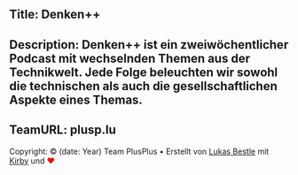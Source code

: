 Title: Denken++
----
Description: Denken++ ist ein zweiwöchentlicher Podcast mit wechselnden Themen aus der Technikwelt. Jede Folge beleuchten wir sowohl die technischen als auch die gesellschaftlichen Aspekte eines Themas.
----
TeamURL: plusp.lu
----
Copyright: © (date: Year) Team PlusPlus &bull; Erstellt von [Lukas Bestle](http://lu-x.me) mit [Kirby](http://getkirby.com) und <span style="color:red">♥</span>